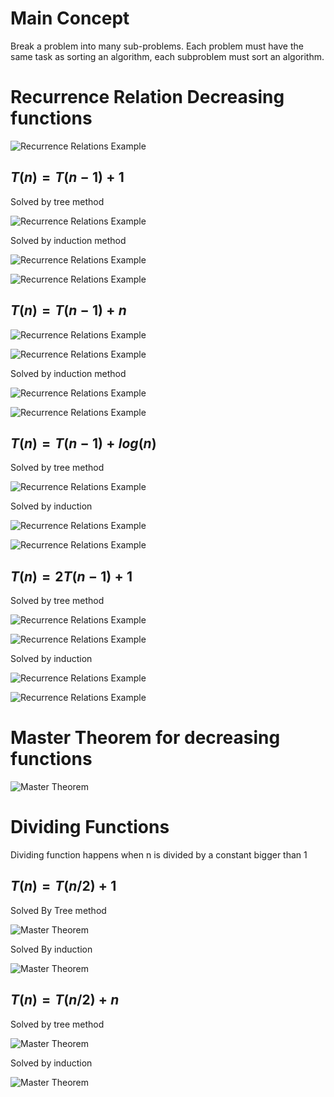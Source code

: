 # Main Concept

Break a problem into many sub-problems. Each problem must have the same task as sorting an algorithm, each subproblem must sort an algorithm.

# Recurrence Relation Decreasing functions

![ Recurrence Relations Example](/Algorithms/assets/recurrenceRelations10.png)

## $T(n)=T(n-1)+1$

Solved by tree method

![ Recurrence Relations Example](/Algorithms/assets/recurrenceRelations.png)

Solved by induction method

![ Recurrence Relations Example](/Algorithms/assets/recurrenceRelations1.png)

![ Recurrence Relations Example](/Algorithms/assets/recurrenceRelations2.png)

## $T(n)=T(n-1)+n$

![ Recurrence Relations Example](/Algorithms/assets/recurrenceRelations3.png)

![ Recurrence Relations Example](/Algorithms/assets/recurrenceRelations4.png)

Solved by induction method

![ Recurrence Relations Example](/Algorithms/assets/recurrenceRelations5.png)

![ Recurrence Relations Example](/Algorithms/assets/recurrenceRelations6.png)

## $T(n)=T(n-1)+log(n)$

Solved by tree method

![ Recurrence Relations Example](/Algorithms/assets/recurrenceRelations7.png)

Solved by induction

![ Recurrence Relations Example](/Algorithms/assets/recurrenceRelations8.png)

![ Recurrence Relations Example](/Algorithms/assets/recurrenceRelations9.png)

## $T(n)=2T(n-1)+1$

Solved by tree method

![ Recurrence Relations Example](/Algorithms/assets/recurrenceRelations11.png)

![ Recurrence Relations Example](/Algorithms/assets/recurrenceRelations12.png)

Solved by induction

![ Recurrence Relations Example](/Algorithms/assets/recurrenceRelations13.png)

![ Recurrence Relations Example](/Algorithms/assets/recurrenceRelations14.png)

# Master Theorem for decreasing functions

![Master Theorem](/Algorithms/assets/masterTheorem.png)

# Dividing Functions

Dividing function happens when n is divided by a constant bigger than 1

## $T(n)=T(n/2)+1$

Solved By Tree method

![Master Theorem](/Algorithms/assets/masterTheorem1.png)

Solved By induction

![Master Theorem](/Algorithms/assets/masterTheorem2.png)

## $T(n)=T(n/2)+n$

Solved by tree method

![Master Theorem](/Algorithms/assets/masterTheorem3.png)

Solved by induction

![Master Theorem](/Algorithms/assets/masterTheorem4.png)

